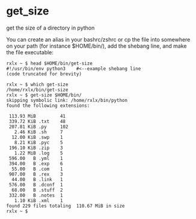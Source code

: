 # get_size
get the size of a directory in python

You can create an alias in your bashrc/zshrc or cp the file into somewhere on your path (for instance $HOME/bin/), add the shebang line, and make the file executable:
<br>
```
rxlx ~ $ head $HOME/bin/get-size 
#!/usr/bin/env python3    #<--example shebang line
(code truncated for brevity)

rxlx ~ $ which get-size 
/home/rxlx/bin/get-size
rxlx ~ $ get-size $HOME/bin/
skipping symbolic link: /home/rxlx/bin/python
found the following extensions:

 113.93 MiB         41
 339.72 KiB .txt    48
 207.81 KiB .py     102
   2.46 KiB .sh     7
  12.00 KiB .swp    1
   8.21 KiB .pyc    5
 196.10 KiB .zip    3
   1.22 MiB .log    5
 596.00   B .yml    1
 394.00   B .exp    6
  55.00   B .com    1
 907.00   B .rex    3
  44.00   B .link   1
 576.00   B .dconf  1
  68.00   B .stuff  2
 332.00   B .notes  1
   1.10 KiB .xml    1
found 229 files totaling  110.67 MiB in size
rxlx ~ $
```
